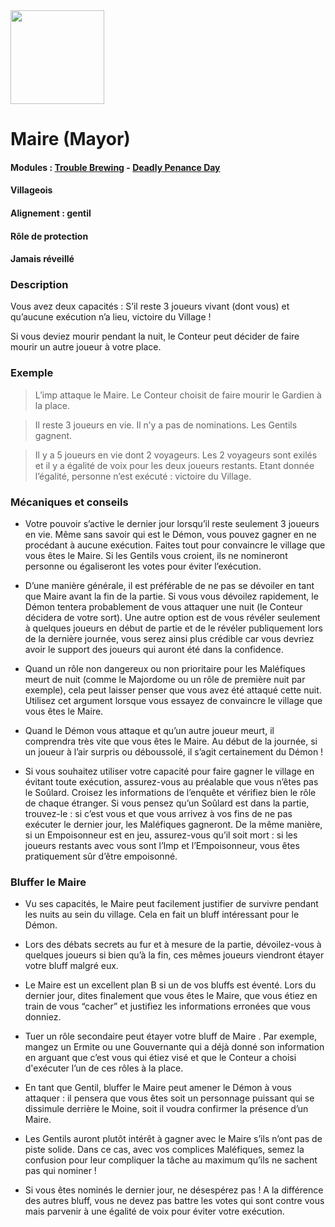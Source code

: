 <img src="https://github.com/brain-academy/wiki/blob/master/public/img/blood-on-the-clocktower/roles/mayor.png?raw=true" height="150"> 

# Maire (Mayor)

#### Modules : [Trouble Brewing](https://brain-academy.github.io/wiki/blood-on-the-clocktower/modules/trouble-brewing) - [Deadly Penance Day](https://brain-academy.github.io/wiki/blood-on-the-clocktower/modules/deadly-penance-day)
#### Villageois
#### Alignement : gentil
#### Rôle de protection
#### Jamais réveillé

### Description
Vous avez deux capacités : 
S’il reste 3 joueurs vivant (dont vous) et qu’aucune exécution n’a lieu, victoire du Village ! 

Si vous deviez mourir pendant la nuit, le Conteur peut décider de faire mourir un autre joueur à votre place.


### Exemple
> L’imp attaque le Maire. Le Conteur choisit de faire mourir le Gardien à la place.

> Il reste 3 joueurs en vie. Il n’y a pas de nominations. Les Gentils gagnent.

> Il y a 5 joueurs en vie dont 2 voyageurs. Les 2 voyageurs sont exilés et il y a  égalité de voix pour les deux joueurs restants. Etant donnée l’égalité, personne n’est exécuté : victoire du Village.


### Mécaniques et conseils
- Votre pouvoir s’active le dernier jour lorsqu’il  reste seulement 3 joueurs en vie. Même sans savoir qui est le Démon, vous pouvez gagner en ne procédant à aucune exécution. Faites tout pour convaincre le village que vous êtes le Maire. Si les Gentils vous croient, ils ne nomineront personne ou égaliseront les votes pour éviter l’exécution.

- D’une manière générale, il est préférable de  ne pas se dévoiler en tant que Maire avant la fin de la partie. Si vous vous dévoilez rapidement, le Démon tentera probablement de vous attaquer une nuit (le Conteur décidera de votre sort). Une autre option est de vous révéler seulement à quelques joueurs en début de partie et de le révéler publiquement lors de la dernière journée, vous serez ainsi plus crédible car vous devriez avoir le support des joueurs qui auront été dans la confidence.

- Quand un rôle non dangereux ou non prioritaire pour les Maléfiques meurt de nuit (comme le Majordome ou un rôle de première nuit par exemple), cela peut laisser penser que vous avez été attaqué cette nuit. Utilisez cet argument lorsque vous essayez de convaincre le village que vous êtes le Maire.

- Quand le Démon vous attaque et qu’un autre joueur meurt, il comprendra très vite que vous êtes le Maire. Au début de la journée, si un joueur à l’air surpris ou déboussolé, il s’agit certainement du Démon !

- Si vous souhaitez utiliser votre capacité pour faire gagner le village en évitant toute exécution, assurez-vous au préalable que vous n’êtes pas le Soûlard. Croisez les informations de l’enquête et vérifiez bien le rôle de chaque étranger. Si vous pensez qu’un Soûlard est dans la partie, trouvez-le : si c’est vous et que vous arrivez à vos fins de ne pas exécuter le dernier jour, les Maléfiques gagneront. De la même manière, si un Empoisonneur est en jeu, assurez-vous qu’il soit mort : si les joueurs restants avec vous sont l’Imp et l’Empoisonneur, vous êtes pratiquement sûr d’être empoisonné.


### Bluffer le Maire
- Vu ses capacités, le Maire peut facilement justifier de survivre pendant les nuits au sein du village. Cela en fait un bluff intéressant pour le Démon.

- Lors des débats secrets au fur et à mesure de la partie, dévoilez-vous à quelques joueurs si bien qu’à la fin, ces mêmes joueurs viendront étayer votre bluff malgré eux.

- Le Maire est un excellent plan B si un de vos bluffs est éventé. Lors du dernier jour, dites finalement que vous êtes le Maire, que vous étiez en train de vous “cacher” et justifiez les informations erronées que vous donniez.

- Tuer un rôle secondaire peut étayer votre bluff de Maire . Par exemple, mangez un Ermite ou une Gouvernante qui a déjà donné son information en arguant que c’est vous qui étiez visé et que le Conteur a choisi d'exécuter l’un de ces rôles à la place.

- En tant que Gentil, bluffer le Maire peut amener le Démon à vous attaquer : il pensera que vous êtes soit un personnage puissant qui se dissimule derrière le Moine, soit il voudra confirmer la présence d’un Maire.

- Les Gentils auront plutôt intérêt à gagner avec le Maire s’ils n’ont pas de piste solide. Dans ce cas, avec vos complices Maléfiques, semez la confusion pour leur compliquer la tâche au maximum qu’ils ne sachent pas qui nominer !

- Si vous êtes nominés le dernier jour, ne désespérez pas ! A la différence des autres bluff, vous ne devez pas battre les votes qui sont contre vous mais parvenir à une égalité de voix pour éviter votre exécution.
